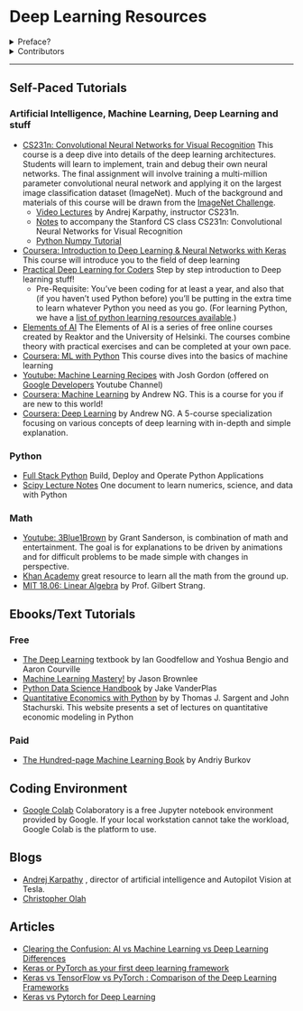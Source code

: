 # Deep Learning Resources

<details>
  <summary>Preface?</summary>

  - ### What is it?

    This is a list of resources curated from the Slack channel for Udacity's first phase of AI Track scholarship challenge

  - ### Why use it?

    As the Slack channel will have multiple conversations going on. I thought best to consolidate all the resources into one repository for anyone to access any time without having to go through all the conversations.

  - ### How to contribute?

    All are welcome to open a Pull Request or raise an issue, with the content you would like to share

    - #### What kind of content?
  
      Text tutorials, video resources, youtube playlists, self-paced learning courses, ebooks... I hope you get the point.
  
      All and any form of content can be shared here.
</details>

<details>
  <summary>Contributors</summary>
  
  - [Akhil Pillai](https://github.com/Akhil-Pillai/)
  - [Priyavrat Misra](https://github.com/priyavrat-misra/)
 </details>
 
---

## Self-Paced Tutorials
  ### Artificial Intelligence, Machine Learning, Deep Learning and stuff
  - [CS231n: Convolutional Neural Networks for Visual Recognition](http://cs231n.stanford.edu/) This course is a deep dive into details of the deep learning architectures. Students will learn to implement, train and debug their own neural networks. The final assignment will involve training a multi-million parameter convolutional neural network and applying it on the largest image classification dataset (ImageNet). Much of the background and materials of this course will be drawn from the [ImageNet Challenge](http://image-net.org/challenges/LSVRC/2014/index). 
      - [Video Lectures](https://www.youtube.com/watch?v=NfnWJUyUJYU&list=PLkt2uSq6rBVctENoVBg1TpCC7OQi31AlC) by Andrej Karpathy, instructor CS231n.
      - [Notes](http://cs231n.github.io/) to accompany the Stanford CS class CS231n: Convolutional Neural Networks for Visual Recognition
      - [Python Numpy Tutorial](http://cs231n.github.io/python-numpy-tutorial/)
  - [Coursera: Introduction to Deep Learning & Neural Networks with Keras](https://www.coursera.org/learn/introduction-to-deep-learning-with-keras) This course will introduce you to the field of deep learning
  - [Practical Deep Learning for Coders](https://course.fast.ai/) Step by step introduction to Deep learning stuff!
    - Pre-Requisite: You’ve been coding for at least a year, and also that (if you haven’t used Python before) you’ll be putting in the extra time to learn whatever Python you need as you go. (For learning Python, we have a [list of python learning resources available](https://forums.fast.ai/t/recommended-python-learning-resources/26888).)
  - [Elements of AI](https://course.elementsofai.com/) The Elements of AI is a series of free online courses created by Reaktor and the University of Helsinki. The courses combine theory with practical exercises and can be completed at your own pace.
  - [Coursera: ML with Python](https://www.coursera.org/learn/machine-learning-with-python) This course dives into the basics of machine learning 
  - [Youtube: Machine Learning Recipes](https://www.youtube.com/playlist?list=PLOU2XLYxmsIIuiBfYad6rFYQU_jL2ryal) with Josh Gordon (offered on [Google Developers](https://www.youtube.com/channel/UC_x5XG1OV2P6uZZ5FSM9Ttw) Youtube Channel)
  - [Coursera: Machine Learning](https://www.coursera.org/learn/machine-learning) by Andrew NG. This is a course for you if are new to this world!
  - [Coursera: Deep Learning](https://www.coursera.org/specializations/deep-learning) by Andrew NG. A 5-course specialization focusing on various concepts of deep learning with in-depth and simple explanation.
      
   ### Python
   - [Full Stack Python](https://www.fullstackpython.com/) Build, Deploy and Operate Python Applications
   - [Scipy Lecture Notes](https://scipy-lectures.org/) One document to learn numerics, science, and data with Python
   
   ### Math
   - [Youtube: 3Blue1Brown](https://www.youtube.com/channel/UCYO_jab_esuFRV4b17AJtAw/playlists) by Grant Sanderson, is combination of math and entertainment. The goal is for explanations to be driven by animations and for difficult problems to be made simple with changes in perspective.
   - [Khan Academy](https://www.khanacademy.org/) great resource to learn all the math from the ground up.
   - [MIT 18.06: Linear Algebra](https://ocw.mit.edu/courses/mathematics/18-06-linear-algebra-spring-2010) by Prof. Gilbert Strang.
   

## Ebooks/Text Tutorials
  ### Free
  - [The Deep Learning](http://www.deeplearningbook.org) textbook by Ian Goodfellow and Yoshua Bengio and Aaron Courville
  - [Machine Learning Mastery!](https://machinelearningmastery.com/) by Jason Brownlee
  - [Python Data Science Handbook](https://jakevdp.github.io/PythonDataScienceHandbook/) by Jake VanderPlas
  - [Quantitative Economics with Python](https://python.quantecon.org/) by by Thomas J. Sargent and John Stachurski. This website presents a set of lectures on quantitative economic modeling in Python
  ### Paid
  - [The Hundred-page Machine Learning Book](http://themlbook.com/) by Andriy Burkov
   

## Coding Environment
   - [Google Colab](https://colab.research.google.com/) Colaboratory is a free Jupyter notebook environment provided by Google. If your local workstation cannot take the workload, Google Colab is the platform to use.
   
## Blogs
   - [Andrej Karpathy](http://karpathy.github.io/) , director of artificial intelligence and Autopilot Vision at Tesla.
   - [Christopher Olah](https://colah.github.io/)
   
## Articles
  - [Clearing the Confusion: AI vs Machine Learning vs Deep Learning Differences](https://towardsdatascience.com/clearing-the-confusion-ai-vs-machine-learning-vs-deep-learning-differences-fce69b21d5eb) 
  - [Keras or PyTorch as your first deep learning framework ](https://deepsense.ai/keras-or-pytorch/)
  - [Keras vs TensorFlow vs PyTorch : Comparison of the Deep Learning Frameworks](https://www.edureka.co/blog/keras-vs-tensorflow-vs-pytorch/)
  - [Keras vs Pytorch for Deep Learning](https://towardsdatascience.com/keras-vs-pytorch-for-deep-learning-a013cb63870d)
